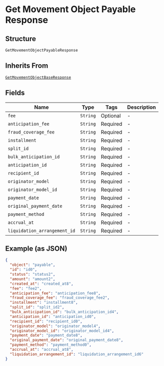 
# Get Movement Object Payable Response

## Structure

`GetMovementObjectPayableResponse`

## Inherits From

[`GetMovementObjectBaseResponse`](../../doc/models/get-movement-object-base-response.md)

## Fields

| Name | Type | Tags | Description |
|  --- | --- | --- | --- |
| `fee` | `String` | Optional | - |
| `anticipation_fee` | `String` | Required | - |
| `fraud_coverage_fee` | `String` | Required | - |
| `installment` | `String` | Required | - |
| `split_id` | `String` | Required | - |
| `bulk_anticipation_id` | `String` | Required | - |
| `anticipation_id` | `String` | Required | - |
| `recipient_id` | `String` | Required | - |
| `originator_model` | `String` | Required | - |
| `originator_model_id` | `String` | Required | - |
| `payment_date` | `String` | Required | - |
| `original_payment_date` | `String` | Required | - |
| `payment_method` | `String` | Required | - |
| `accrual_at` | `String` | Required | - |
| `liquidation_arrangement_id` | `String` | Required | - |

## Example (as JSON)

```json
{
  "object": "payable",
  "id": "id0",
  "status": "status2",
  "amount": "amount2",
  "created_at": "created_at8",
  "fee": "fee2",
  "anticipation_fee": "anticipation_fee8",
  "fraud_coverage_fee": "fraud_coverage_fee2",
  "installment": "installment8",
  "split_id": "split_id2",
  "bulk_anticipation_id": "bulk_anticipation_id4",
  "anticipation_id": "anticipation_id0",
  "recipient_id": "recipient_id0",
  "originator_model": "originator_model4",
  "originator_model_id": "originator_model_id4",
  "payment_date": "payment_date8",
  "original_payment_date": "original_payment_date8",
  "payment_method": "payment_method0",
  "accrual_at": "accrual_at8",
  "liquidation_arrangement_id": "liquidation_arrangement_id6"
}
```

